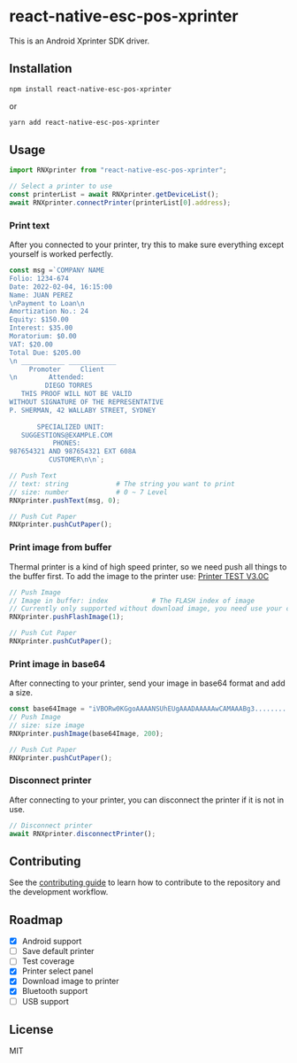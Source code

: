 # react-native-esc-pos-xprinter

This is an Android Xprinter SDK driver.

## Installation

```sh
npm install react-native-esc-pos-xprinter
```
or
```sh
yarn add react-native-esc-pos-xprinter
```

## Usage

```js
import RNXprinter from "react-native-esc-pos-xprinter";

// Select a printer to use
const printerList = await RNXprinter.getDeviceList();
await RNXprinter.connectPrinter(printerList[0].address);

```

### Print text
After you connected to your printer, try this to make sure everything except yourself is worked perfectly.

```js
const msg =`COMPANY NAME
Folio: 1234-674
Date: 2022-02-04, 16:15:00
Name: JUAN PEREZ
\nPayment to Loan\n
Amortization No.: 24
Equity: $150.00
Interest: $35.00
Moratorium: $0.00
VAT: $20.00
Total Due: $205.00
\n ___________ ____________
     Promoter     Client
\n        Attended:
         DIEGO TORRES
   THIS PROOF WILL NOT BE VALID
WITHOUT SIGNATURE OF THE REPRESENTATIVE
P. SHERMAN, 42 WALLABY STREET, SYDNEY
  
       SPECIALIZED UNIT:
   SUGGESTIONS@EXAMPLE.COM
           PHONES:
987654321 AND 987654321 EXT 608A
          CUSTOMER\n\n`;

// Push Text
// text: string            # The string you want to print
// size: number            # 0 ~ 7 Level
RNXprinter.pushText(msg, 0);

// Push Cut Paper
RNXprinter.pushCutPaper();
```

### Print image from buffer
Thermal printer is a kind of high speed printer, so we need push all things to the buffer first. To add the image to the printer use:
[Printer TEST V3.0C](https://www.youtube.com/watch?v=rbho0L0VqMQ&list=WL)
```js
// Push Image
// Image in buffer: index           # The FLASH index of image
// Currently only supported without download image, you need use your computer to help
RNXprinter.pushFlashImage(1);

// Push Cut Paper
RNXprinter.pushCutPaper();
```

### Print image in base64
After connecting to your printer, send your image in base64 format and add a size.

```js
const base64Image = "iVBORw0KGgoAAAANSUhEUgAAADAAAAAwCAMAAABg3..........."
// Push Image
// size: size image
RNXprinter.pushImage(base64Image, 200);

// Push Cut Paper
RNXprinter.pushCutPaper();
```

### Disconnect printer
After connecting to your printer, you can disconnect the printer if it is not in use.

```js
// Disconnect printer
await RNXprinter.disconnectPrinter();
```

## Contributing

See the [contributing guide](CONTRIBUTING.md) to learn how to contribute to the repository and the development workflow.

## Roadmap

- [x] Android support
- [ ] Save default printer
- [ ] Test coverage
- [x] Printer select panel
- [x] Download image to printer
- [x] Bluetooth support
- [ ] USB support

## License

MIT
